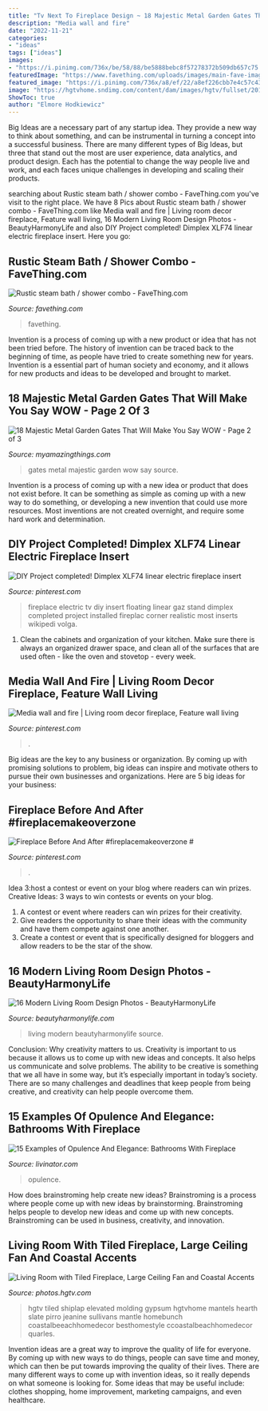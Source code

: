 ```yaml
---
title: "Tv Next To Fireplace Design ~ 18 Majestic Metal Garden Gates That Will Make You Say Wow"
description: "Media wall and fire"
date: "2022-11-21"
categories:
- "ideas"
tags: ["ideas"]
images:
- "https://i.pinimg.com/736x/be/58/88/be5888bebc8f57278372b509db657c75.jpg"
featuredImage: "https://www.favething.com/uploads/images/main-fave-images/main-0c3878ee145f946a3c949aebb84df6e0b50ea4ee.jpg"
featured_image: "https://i.pinimg.com/736x/a8/ef/22/a8ef226cbb7e4c57c431df7ac26d891d.jpg"
image: "https://hgtvhome.sndimg.com/content/dam/images/hgtv/fullset/2015/7/16/1/ink-Architecture-Interiors_Sullivans-Island-Beach-House_7.jpg.rend.hgtvcom.616.924.suffix/1437074461138.jpeg"
ShowToc: true
author: "Elmore Hodkiewicz"
---
```



Big Ideas are a necessary part of any startup idea. They provide a new way to think about something, and can be instrumental in turning a concept into a successful business. There are many different types of Big Ideas, but three that stand out the most are user experience, data analytics, and product design. Each has the potential to change the way people live and work, and each faces unique challenges in developing and scaling their products.

	

		
searching about Rustic steam bath / shower combo - FaveThing.com you've visit to the right place. We have 8 Pics about Rustic steam bath / shower combo - FaveThing.com like Media wall and fire | Living room decor fireplace, Feature wall living, 16 Modern Living Room Design Photos - BeautyHarmonyLife and also DIY Project completed! Dimplex XLF74 linear electric fireplace insert. Here you go:
		
    
## Rustic Steam Bath / Shower Combo - FaveThing.com

<img loading=lazy src="https://www.favething.com/uploads/images/main-fave-images/main-0c3878ee145f946a3c949aebb84df6e0b50ea4ee.jpg" onerror="this.onerror=null;this.src='https://tse4.mm.bing.net/th?id=OIP._8VlnmUSadK4_jhSDDUxiQHaLE&amp;pid=15.1';" alt="Rustic steam bath / shower combo - FaveThing.com">

_Source: favething.com_

>favething. 

	

Invention is a process of coming up with a new product or idea that has not been tried before. The history of invention can be traced back to the beginning of time, as people have tried to create something new for years. Invention is a essential part of human society and economy, and it allows for new products and ideas to be developed and brought to market.

    
## 18 Majestic Metal Garden Gates That Will Make You Say WOW - Page 2 Of 3

<img loading=lazy src="http://myamazingthings.com/wp-content/uploads/2017/03/peacock.jpg" onerror="this.onerror=null;this.src='https://tse1.mm.bing.net/th?id=OIP.3N0NzdTqHopPBGo0KXPqsQHaKo&amp;pid=15.1';" alt="18 Majestic Metal Garden Gates That Will Make You Say WOW - Page 2 of 3">

_Source: myamazingthings.com_

>gates metal majestic garden wow say source. 

	

Invention is a process of coming up with a new idea or product that does not exist before. It can be something as simple as coming up with a new way to do something, or developing a new invention that could use more resources. Most inventions are not created overnight, and require some hard work and determination.

    
## DIY Project Completed! Dimplex XLF74 Linear Electric Fireplace Insert

<img loading=lazy src="https://i.pinimg.com/736x/be/58/88/be5888bebc8f57278372b509db657c75.jpg" onerror="this.onerror=null;this.src='https://tse2.mm.bing.net/th?id=OIP.05CKHNSCt8NMesDNP9MktgHaJ3&amp;pid=15.1';" alt="DIY Project completed! Dimplex XLF74 linear electric fireplace insert">

_Source: pinterest.com_

>fireplace electric tv diy insert floating linear gaz stand dimplex completed project installed fireplac corner realistic most inserts wikipedi volga. 

	

1. Clean the cabinets and organization of your kitchen. Make sure there is always an organized drawer space, and clean all of the surfaces that are used often - like the oven and stovetop - every week.

    
## Media Wall And Fire | Living Room Decor Fireplace, Feature Wall Living

<img loading=lazy src="https://i.pinimg.com/736x/42/08/fb/4208fb06e8e81f45d0e77c0c0e137c3a.jpg" onerror="this.onerror=null;this.src='https://tse4.mm.bing.net/th?id=OIP.zIsejtM7-1l3Z1qwpg8Q2AHaFj&amp;pid=15.1';" alt="Media wall and fire | Living room decor fireplace, Feature wall living">

_Source: pinterest.com_

>. 

	

Big ideas are the key to any business or organization. By coming up with promising solutions to problem, big ideas can inspire and motivate others to pursue their own businesses and organizations. Here are 5 big ideas for your business: 

    
## Fireplace Before And After #fireplacemakeoverzone #

<img loading=lazy src="https://i.pinimg.com/736x/a8/ef/22/a8ef226cbb7e4c57c431df7ac26d891d.jpg" onerror="this.onerror=null;this.src='https://tse2.mm.bing.net/th?id=OIP.-Pa46KHQEUUKsl2C48dNkwHaMI&amp;pid=15.1';" alt="Fireplace Before And After #fireplacemakeoverzone #">

_Source: pinterest.com_

>. 

	

Idea 3:host a contest or event on your blog where readers can win prizes.
Creative Ideas: 3 ways to win contests or events on your blog.
1. A contest or event where readers can win prizes for their creativity.
2. Give readers the opportunity to share their ideas with the community and have them compete against one another.
3. Create a contest or event that is specifically designed for bloggers and allow readers to be the star of the show.

    
## 16 Modern Living Room Design Photos - BeautyHarmonyLife

<img loading=lazy src="https://beautyharmonylife.com/wp-content/uploads/2013/07/10-modern-living-room-best-interior-design.preview.jpg" onerror="this.onerror=null;this.src='https://tse2.mm.bing.net/th?id=OIP.3IajBDWY15yGhUeSjHoPsAHaLE&amp;pid=15.1';" alt="16 Modern Living Room Design Photos - BeautyHarmonyLife">

_Source: beautyharmonylife.com_

>living modern beautyharmonylife source. 

	

Conclusion: Why creativity matters to us.
Creativity is important to us because it allows us to come up with new ideas and concepts. It also helps us communicate and solve problems. The ability to be creative is something that we all have in some way, but it’s especially important in today’s society. There are so many challenges and deadlines that keep people from being creative, and creativity can help people overcome them.

    
## 15 Examples Of Opulence And Elegance: Bathrooms With Fireplace

<img loading=lazy src="https://livinator.com/wp-content/uploads/2015/07/Bathrooms-With-Fireplace-10.jpg" onerror="this.onerror=null;this.src='https://tse2.mm.bing.net/th?id=OIP.0ghjURdH1H0bAgDwOIKdpwHaJ8&amp;pid=15.1';" alt="15 Examples of Opulence And Elegance: Bathrooms With Fireplace">

_Source: livinator.com_

>opulence. 

	

How does brainstroming help create new ideas?
Brainstroming is a process where people come up with new ideas by brainstorming. Brainstroming helps people to develop new ideas and come up with new concepts. Brainstroming can be used in business, creativity, and innovation.

    
## Living Room With Tiled Fireplace, Large Ceiling Fan And Coastal Accents

<img loading=lazy src="https://hgtvhome.sndimg.com/content/dam/images/hgtv/fullset/2015/7/16/1/ink-Architecture-Interiors_Sullivans-Island-Beach-House_7.jpg.rend.hgtvcom.616.924.suffix/1437074461138.jpeg" onerror="this.onerror=null;this.src='https://tse2.mm.bing.net/th?id=OIP.1neCpG_d88sZpMi8eF1EYAHaLH&amp;pid=15.1';" alt="Living Room with Tiled Fireplace, Large Ceiling Fan and Coastal Accents">

_Source: photos.hgtv.com_

>hgtv tiled shiplap elevated molding gypsum hgtvhome mantels hearth slate pirro jeanine sullivans mantle homebunch coastalbeeachhomedecor besthomestyle ccoastalbeachhomedecor quarles. 

	

Invention ideas are a great way to improve the quality of life for everyone. By coming up with new ways to do things, people can save time and money, which can then be put towards improving the quality of their lives. There are many different ways to come up with invention ideas, so it really depends on what someone is looking for. Some ideas that may be useful include: clothes shopping, home improvement, marketing campaigns, and even healthcare.

